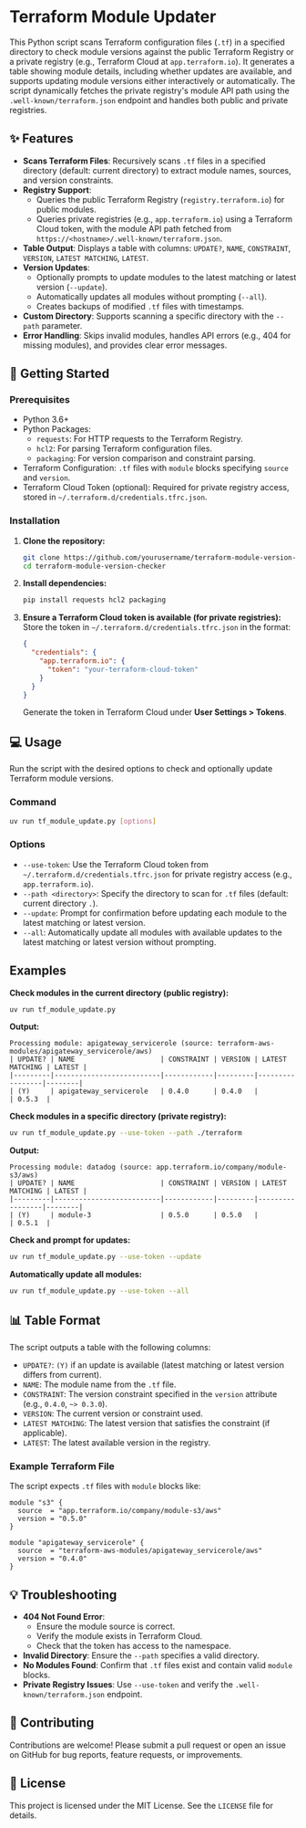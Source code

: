 #  Terraform Module Updater

This Python script scans Terraform configuration files (`.tf`) in a specified directory to check module versions against the public Terraform Registry or a private registry (e.g., Terraform Cloud at `app.terraform.io`). It generates a table showing module details, including whether updates are available, and supports updating module versions either interactively or automatically. The script dynamically fetches the private registry's module API path using the `.well-known/terraform.json` endpoint and handles both public and private registries.

## ✨ Features

-   **Scans Terraform Files**: Recursively scans `.tf` files in a specified directory (default: current directory) to extract module names, sources, and version constraints.
-   **Registry Support**:
    -   Queries the public Terraform Registry (`registry.terraform.io`) for public modules.
    -   Queries private registries (e.g., `app.terraform.io`) using a Terraform Cloud token, with the module API path fetched from `https://<hostname>/.well-known/terraform.json`.
-   **Table Output**: Displays a table with columns: `UPDATE?`, `NAME`, `CONSTRAINT`, `VERSION`, `LATEST MATCHING`, `LATEST`.
-   **Version Updates**:
    -   Optionally prompts to update modules to the latest matching or latest version (`--update`).
    -   Automatically updates all modules without prompting (`--all`).
    -   Creates backups of modified `.tf` files with timestamps.
-   **Custom Directory**: Supports scanning a specific directory with the `--path` parameter.
-   **Error Handling**: Skips invalid modules, handles API errors (e.g., 404 for missing modules), and provides clear error messages.

## 🚀 Getting Started

### Prerequisites

-   Python 3.6+
-   Python Packages:
    -   `requests`: For HTTP requests to the Terraform Registry.
    -   `hcl2`: For parsing Terraform configuration files.
    -   `packaging`: For version comparison and constraint parsing.
-   Terraform Configuration: `.tf` files with `module` blocks specifying `source` and `version`.
-   Terraform Cloud Token (optional): Required for private registry access, stored in `~/.terraform.d/credentials.tfrc.json`.

### Installation

1.  **Clone the repository:**
    ```bash
    git clone https://github.com/yourusername/terraform-module-version-checker.git
    cd terraform-module-version-checker
    ```
2.  **Install dependencies:**
    ```bash
    pip install requests hcl2 packaging
    ```
3.  **Ensure a Terraform Cloud token is available (for private registries):**
    Store the token in `~/.terraform.d/credentials.tfrc.json` in the format:
    ```json
    {
      "credentials": {
        "app.terraform.io": {
          "token": "your-terraform-cloud-token"
        }
      }
    }
    ```
    Generate the token in Terraform Cloud under **User Settings > Tokens**.

## 💻 Usage

Run the script with the desired options to check and optionally update Terraform module versions.

### Command

```bash
uv run tf_module_update.py [options]
```

### Options

-   `--use-token`: Use the Terraform Cloud token from `~/.terraform.d/credentials.tfrc.json` for private registry access (e.g., `app.terraform.io`).
-   `--path <directory>`: Specify the directory to scan for `.tf` files (default: current directory `.`).
-   `--update`: Prompt for confirmation before updating each module to the latest matching or latest version.
-   `--all`: Automatically update all modules with available updates to the latest matching or latest version without prompting.

## <caption> Examples

**Check modules in the current directory (public registry):**

```bash
uv run tf_module_update.py
```

**Output:**

```
Processing module: apigateway_servicerole (source: terraform-aws-modules/apigateway_servicerole/aws)
| UPDATE? | NAME                     | CONSTRAINT | VERSION | LATEST MATCHING | LATEST |
|---------|--------------------------|------------|---------|-----------------|--------|
| (Y)     | apigateway_servicerole   | 0.4.0      | 0.4.0   |                 | 0.5.3  |
```

**Check modules in a specific directory (private registry):**

```bash
uv run tf_module_update.py --use-token --path ./terraform
```

**Output:**

```
Processing module: datadog (source: app.terraform.io/company/module-s3/aws)
| UPDATE? | NAME                     | CONSTRAINT | VERSION | LATEST MATCHING | LATEST |
|---------|--------------------------|------------|---------|-----------------|--------|
| (Y)     | module-3                 | 0.5.0      | 0.5.0   |                 | 0.5.1  |
```

**Check and prompt for updates:**

```bash
uv run tf_module_update.py --use-token --update
```

**Automatically update all modules:**

```bash
uv run tf_module_update.py --use-token --all
```

## 📊 Table Format

The script outputs a table with the following columns:

-   `UPDATE?`: `(Y)` if an update is available (latest matching or latest version differs from current).
-   `NAME`: The module name from the `.tf` file.
-   `CONSTRAINT`: The version constraint specified in the `version` attribute (e.g., `0.4.0`, `~> 0.3.0`).
-   `VERSION`: The current version or constraint used.
-   `LATEST MATCHING`: The latest version that satisfies the constraint (if applicable).
-   `LATEST`: The latest available version in the registry.

### Example Terraform File

The script expects `.tf` files with `module` blocks like:

```hcl
module "s3" {
  source  = "app.terraform.io/company/module-s3/aws"
  version = "0.5.0"
}

module "apigateway_servicerole" {
  source  = "terraform-aws-modules/apigateway_servicerole/aws"
  version = "0.4.0"
}
```

## 💡 Troubleshooting

-   **404 Not Found Error**:
    -   Ensure the module source is correct.
    -   Verify the module exists in Terraform Cloud.
    -   Check that the token has access to the namespace.
-   **Invalid Directory**: Ensure the `--path` specifies a valid directory.
-   **No Modules Found**: Confirm that `.tf` files exist and contain valid `module` blocks.
-   **Private Registry Issues**: Use `--use-token` and verify the `.well-known/terraform.json` endpoint.

## 🤝 Contributing

Contributions are welcome! Please submit a pull request or open an issue on GitHub for bug reports, feature requests, or improvements.

## 📄 License

This project is licensed under the MIT License. See the `LICENSE` file for details.
